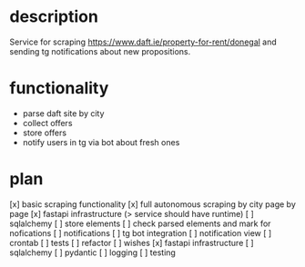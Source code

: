 # description
Service for scraping https://www.daft.ie/property-for-rent/donegal and sending tg notifications about new propositions.

# functionality
- parse daft site by city
- collect offers
- store offers
- notify users in tg via bot about fresh ones

# plan
[x] basic scraping functionality
[x] full autonomous scraping by city page by page
[x] fastapi infrastructure (> service should have runtime)
[ ] sqlalchemy
[ ] store elements
[ ] check parsed elements and mark for nofications
[ ] notifications
    [ ] tg bot integration
    [ ] notification view
[ ] crontab
[ ] tests
[ ] refactor
[ ] wishes
    [x] fastapi infrastructure
    [ ] sqlalchemy
    [ ] pydantic
    [ ] logging
    [ ] testing